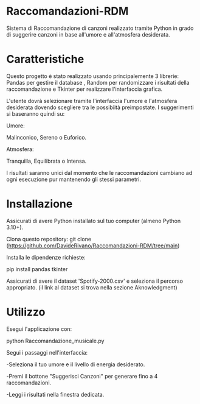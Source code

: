 # Raccomandazioni-RDM
Sistema di Raccomandazione di canzoni realizzato tramite Python in grado di suggerire canzoni in base all'umore e all'atmosfera desiderata.

# Caratteristiche
Questo progetto è stato realizzato usando principalemente 3 librerie: Pandas per gestire il database , Random per randomizzare i risultati della raccomandazione e Tkinter per realizzare l'interfaccia grafica.

L'utente dovrà selezionare tramite l'interfaccia l'umore e l'atmosfera desiderata dovendo scegliere tra le possibiità preimpostate.
I suggerimenti si baseranno quindi su: 

Umore: 

Malinconico, Sereno o Euforico.

Atmosfera: 

Tranquilla, Equilibrata o Intensa.

I risultati saranno unici dal momento che le raccomandazioni cambiano ad ogni esecuzione pur mantenendo gli stessi parametri.



# Installazione

Assicurati di avere Python installato sul tuo computer (almeno Python 3.10+).

Clona questo repository:
git clone (https://github.com/DavideRivano/Raccomandazioni-RDM/tree/main)

Installa le dipendenze richieste: 

pip install pandas tkinter

Assicurati di avere il dataset 'Spotify-2000.csv' e seleziona il percorso appropriato.
(il link al dataset si trova nella sezione Aknowledgment)

# Utilizzo

Esegui l'applicazione con: 

python Raccomandazione_musicale.py

Segui i passaggi nell'interfaccia:

-Seleziona il tuo umore e il livello di energia desiderato.

-Premi il bottone "Suggerisci Canzoni" per generare fino a 4 raccomandazioni.

-Leggi i risultati nella finestra dedicata.


